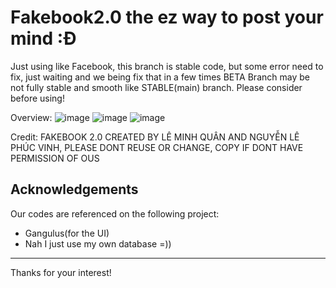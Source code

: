 # Fakebook2.0 the ez way to post your mind :Đ

Just using like Facebook, this branch is stable code, but some error need to fix, just waiting and we being fix that in a few times
BETA Branch may be not fully stable and smooth like STABLE(main) branch. Please consider before using!

Overview:
![image](https://github.com/plsgivemeachane/Fakebook2.0/assets/132674970/944928f3-07b3-488c-98bb-53e6d79e50f3)
![image](https://github.com/plsgivemeachane/Fakebook2.0/assets/132674970/dc1ffa8d-6ac0-4e21-a66f-79eeef0ae93b)
![image](https://github.com/plsgivemeachane/Fakebook2.0/assets/132674970/61566c55-74ee-4086-a746-fcf856b93eca)

Credit:
FAKEBOOK 2.0 CREATED BY LÊ MINH QUÂN AND NGUYỄN LÊ PHÚC VINH, PLEASE DONT REUSE OR CHANGE, COPY IF DONT HAVE PERMISSION OF OUS

## Acknowledgements
Our codes are referenced on the following project:
* Gangulus(for the UI)
* Nah I just use my own database =))
---
Thanks for your interest!
